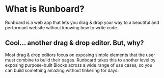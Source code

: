 # What is Runboard?

Runboard is a web app that lets you drag & drop your way to a beautiful and performant website without knowing how to write code. 

## Cool... another drag & drop editor. But, why?

Most drag & drop editors focus on exposing simple elements that the user must combine to build their pages. Runboard takes this to another level by exposing purpose-built Blocks across a wide range of use cases, so you can build something amazing without tinkering for days.
